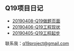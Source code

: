 ## Q19项目日记
* [20190408-Q19做题页面](./20190408.md)
* [20190406-Q19工程现状](./20190406.md)
* [20190405-Q19工程起步](./20190405.md)

联系我：q19project@gmail.com
